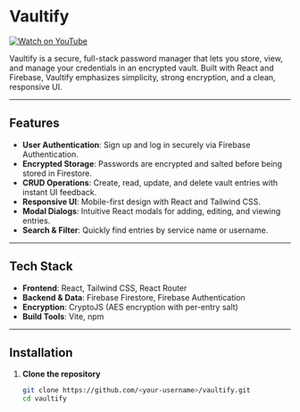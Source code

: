 # Vaultify
[![Watch on YouTube](https://img.youtube.com/vi/PYHB70uQnc8/0.jpg)](https://youtu.be/PYHB70uQnc8)

Vaultify is a secure, full-stack password manager that lets you store, view, and manage your credentials in an encrypted vault. Built with React and Firebase, Vaultify emphasizes simplicity, strong encryption, and a clean, responsive UI.

---

## Features

- **User Authentication**: Sign up and log in securely via Firebase Authentication.
- **Encrypted Storage**: Passwords are encrypted and salted before being stored in Firestore.
- **CRUD Operations**: Create, read, update, and delete vault entries with instant UI feedback.
- **Responsive UI**: Mobile-first design with React and Tailwind CSS.
- **Modal Dialogs**: Intuitive React modals for adding, editing, and viewing entries.
- **Search & Filter**: Quickly find entries by service name or username.

---

## Tech Stack

- **Frontend**: React, Tailwind CSS, React Router  
- **Backend & Data**: Firebase Firestore, Firebase Authentication  
- **Encryption**: CryptoJS (AES encryption with per-entry salt)  
- **Build Tools**: Vite, npm  

---

## Installation

1. **Clone the repository**
   ```bash
   git clone https://github.com/<your-username>/vaultify.git
   cd vaultify
